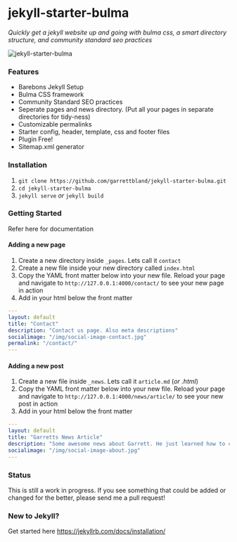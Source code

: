 # jekyll-starter-bulma

_Quickly get a jekyll website up and going with bulma css, a smart directory structure, and community standard seo practices_

![jekyll-starter-bulma](https://github.com/garrettbland/jekyll-starter-bulma/blob/master/README.jpg)

### Features
- Barebons Jekyll Setup
- Bulma CSS framework
- Community Standard SEO practices
- Seperate pages and news directory. (Put all your pages in separate directories for tidy-ness)
- Customizable permalinks
- Starter config, header, template, css and footer files
- Plugin Free!
- Sitemap.xml generator

### Installation

1. `git clone https://github.com/garrettbland/jekyll-starter-bulma.git`
2.  `cd jekyll-starter-bulma`
3. `jekyll serve` *or*  `jekyll build`

### Getting Started
Refer here for documentation

#### Adding a new page
1. Create a new directory inside `_pages`. Lets call it `contact`
2. Create a new file inside your new directory called `index.html`
3. Copy the YAML front matter below into your new file. Reload your page and navigate to `http://127.0.0.1:4000/contact/` to see your new page in action
4. Add in your html below the front matter

```yaml
---
layout: default
title: "Contact"
description: "Contact us page. Also meta descriptions"
socialimage: "/img/social-image-contact.jpg"
permalink: "/contact/"
---
```

#### Adding a new post
1. Create a new file inside `_news`. Lets call it `article.md` (_or .html_)
2. Copy the YAML front matter below into your new file. Reload your page and navigate to `http://127.0.0.1:4000/news/article/` to see your new post in action
4. Add in your html below the front matter

```yaml
---
layout: default
title: "Garretts News Article"
description: "Some awesome news about Garrett. He just learned how to create stuff."
socialimage: "/img/social-image-about.jpg"
---
```

### Status
This is still a work in progress. If you see something that could be added or changed for the better, please send me a pull request!

### New to Jekyll?
Get started here
https://jekyllrb.com/docs/installation/
